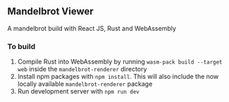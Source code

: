 ## Mandelbrot Viewer

A mandelbrot build with React JS, Rust and WebAssembly

### To build

1. Compile Rust into WebAssembly by running `wasm-pack build --target web` inside the `mandelbrot-renderer` directory
2. Install npm packages with `npm install`. This will also include the now locally available `mandelbrot-renderer` package
3. Run development server with `npm run dev`